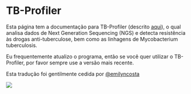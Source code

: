 # TB-Profiler

Esta página tem a documentação para TB-Profiler (descrito [aqui](https://genomemedicine.biomedcentral.com/articles/10.1186/s13073-019-0650-x)), o qual analisa dados de Next Generation Sequencing (NGS) e detecta resistência às drogas anti-tuberculose, bem como as linhagens de Mycobacterium tuberculosis.

Eu frequentemente atualizo o programa, então se você quer utilizar o TB-Profiler, por favor sempre use a versão mais recente.

Esta tradução foi gentilmente cedida por [@emilyncosta](https://github.com/emilyncosta)

<img src="https://files.gitbook.com/v0/b/gitbook-legacy-files/o/assets%2F-M9cvGy4eVqvGN5UqFAr%2F-M9dZ5yUBJa3XVGD-wRl%2F-M9d_diTzl9Ae2kLM03R%2Ftb-profiler_uml.svg?alt=media&token=7cf9db30-a0c6-448b-a750-f4a041f34478">
